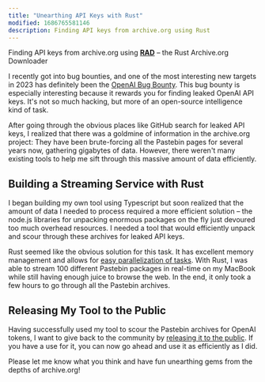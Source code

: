 ```yaml
---
title: "Unearthing API Keys with Rust"
modified: 1686765581146
description: Finding API keys from archive.org using Rust
---
```


Finding API keys from archive.org using [**RAD**][rad] – the Rust Archive.org
Downloader

[rad]: https://github.com/jehna/rust-archive-org-downloader

I recently got into bug bounties, and one of the most interesting new targets in
2023 has definitely been the [OpenAI Bug Bounty][openai]. This bug bounty is
especially interesting because it rewards you for finding leaked OpenAI API
keys. It's not so much hacking, but more of an open-source intelligence kind of
task.

[openai]: https://openai.com/blog/bug-bounty-program

After going through the obvious places like GitHub search for leaked API keys, I
realized that there was a goldmine of information in the archive.org project:
They have been brute-forcing all the Pastebin pages for several years now,
gathering gigabytes of data. However, there weren't many existing tools to help
me sift through this massive amount of data efficiently.

## Building a Streaming Service with Rust

I began building my own tool using Typescript but soon realized that the amount
of data I needed to process required a more efficient solution – the node.js
libraries for unpacking enormous packages on the fly just devoured too much
overhead resources. I needed a tool that would efficiently unpack and scour
through these archives for leaked API keys.

Rust seemed like the obvious solution for this task. It has excellent memory
management and allows for [easy parallelization of tasks][rayon]. With Rust, I
was able to stream 100 different Pastebin packages in real-time on my MacBook
while still having enough juice to browse the web. In the end, it only took a
few hours to go through all the Pastebin archives.

[rayon]: https://github.com/rayon-rs/rayon#parallel-iterators-and-more

## Releasing My Tool to the Public

Having successfully used my tool to scour the Pastebin archives for OpenAI
tokens, I want to give back to the community by [releasing it to the
public][rad]. If you have a use for it, you can now go ahead and use it as
efficiently as I did.

Please let me know what you think and have fun unearthing gems from the depths
of archive.org!
